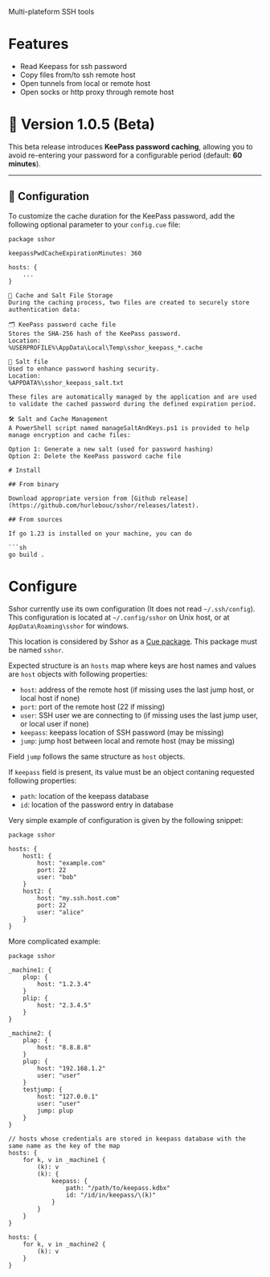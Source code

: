 Multi-plateform SSH tools

# Features

- Read Keepass for ssh password
- Copy files from/to ssh remote host
- Open tunnels from local or remote host
- Open socks or http proxy through remote host

# 🚀 Version 1.0.5 (Beta)

This beta release introduces **KeePass password caching**, allowing you to avoid re-entering your password for a configurable period (default: **60 minutes**).

---

## 🔧 Configuration

To customize the cache duration for the KeePass password, add the following optional parameter to your `config.cue` file:

```cuelang
package sshor

keepassPwdCacheExpirationMinutes: 360

hosts: {
    ...
}

📁 Cache and Salt File Storage
During the caching process, two files are created to securely store authentication data:

🗂️ KeePass password cache file
Stores the SHA-256 hash of the KeePass password.
Location:
%USERPROFILE%\AppData\Local\Temp\sshor_keepass_*.cache

🧂 Salt file
Used to enhance password hashing security.
Location:
%APPDATA%\sshor_keepass_salt.txt

These files are automatically managed by the application and are used to validate the cached password during the defined expiration period.

🛠️ Salt and Cache Management
A PowerShell script named manageSaltAndKeys.ps1 is provided to help manage encryption and cache files:

Option 1: Generate a new salt (used for password hashing)
Option 2: Delete the KeePass password cache file

# Install

## From binary

Download appropriate version from [Github release](https://github.com/hurlebouc/sshor/releases/latest).

## From sources

If go 1.23 is installed on your machine, you can do

```sh
go build .
```

# Configure

Sshor currently use its own configuration (It does not read `~/.ssh/config`). This configuration is located at `~/.config/sshor` on Unix host, or at `AppData\Roaming\sshor` for windows.

This location is considered by Sshor as a [Cue package](https://cuelang.org/docs/concept/modules-packages-instances/#packages). This package must be named `sshor`.

Expected structure is an `hosts` map where keys are host names and values are `host` objects with following properties:

* `host`: address of the remote host (if missing uses the last jump host, or local host if none)
* `port`: port of the remote host (22 if missing)
* `user`: SSH user we are connecting to (if missing uses the last jump user, or local user if none)
* `keepass`: keepass location of SSH password (may be missing)
* `jump`: jump host between local and remote host (may be missing)

Field `jump` follows the same structure as `host` objects.

If `keepass` field is present, its value must be an object contaning requested following properties:

* `path`: location of the keepass database
* `id`: location of the password entry in database

Very simple example of configuration is given by the following snippet:

```cuelang
package sshor

hosts: {
    host1: {
        host: "example.com"
        port: 22
        user: "bob"
    }
    host2: {
        host: "my.ssh.host.com"
        port: 22
        user: "alice"
    }
}
```

More complicated example:

```cuelang
package sshor

_machine1: {
	plop: {
		host: "1.2.3.4"
	}
	plip: {
		host: "2.3.4.5"
	}
}

_machine2: {
	plap: {
		host: "8.8.8.8"
	}
	plup: {
		host: "192.168.1.2"
		user: "user"
	}
	testjump: {
		host: "127.0.0.1"
		user: "user"
		jump: plup
	}
}

// hosts whose credentials are stored in keepass database with the same name as the key of the map
hosts: {
	for k, v in _machine1 {
		(k): v
		(k): {
            keepass: {
                path: "/path/to/keepass.kdbx"
                id: "/id/in/keepass/\(k)"
            }
        }
	}
}

hosts: {
	for k, v in _machine2 {
		(k): v
	}
}
```
